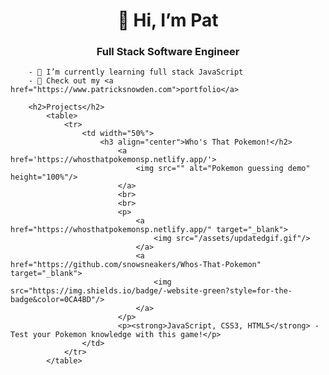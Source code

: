 <h1 align="center">👋 Hi, I’m Pat</h1>
		<h3 align="center">Full Stack Software Engineer</h3>

    	- 🌱 I’m currently learning full stack JavaScript
    	- 👔 Check out my <a href="https://www.patricksnowden.com">portfolio</a>

    	<h2>Projects</h2>
    		<table>
    			<tr>
    				<td width="50%">
    					<h3 align="center">Who's That Pokemon!</h2>
    						<a href='https://whosthatpokemonsp.netlify.app/'>
    							<img src="" alt="Pokemon guessing demo" height="100%"/>
    						</a>
    						<br>
    						<br>
    						<p>
    							<a href="https://whosthatpokemonsp.netlify.app/" target="_blank">
    								<img src="/assets/updatedgif.gif"/>
    							</a>
    							<a href="https://github.com/snowsneakers/Whos-That-Pokemon" target="_blank">
    								<img src="https://img.shields.io/badge/-website-green?style=for-the-badge&color=0CA4BD"/>
    							</a>
    						</p>
    						<p><strong>JavaScript, CSS3, HTML5</strong> - Test your Pokemon knowledge with this game!</p>
    				</td>
    			</tr>
    		</table>
